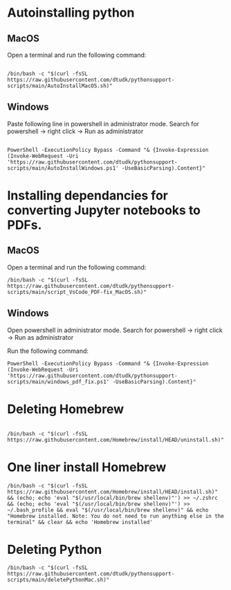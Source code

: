 # Autoinstalling python 
## MacOS
Open a terminal and run the following command:

```{bash}

/bin/bash -c "$(curl -fsSL https://raw.githubusercontent.com/dtudk/pythonsupport-scripts/main/AutoInstallMacOS.sh)"
```
## Windows 

Paste following line in powershell in administrator mode. Search for powershell -> right click -> Run as administrator 


```{powershell}

PowerShell -ExecutionPolicy Bypass -Command "& {Invoke-Expression (Invoke-WebRequest -Uri 'https://raw.githubusercontent.com/dtudk/pythonsupport-scripts/main/AutoInstallWindows.ps1' -UseBasicParsing).Content}"
```

# Installing dependancies for converting Jupyter notebooks to PDFs.
## MacOS
Open a terminal and run the following command:

```{bash}
/bin/bash -c "$(curl -fsSL https://raw.githubusercontent.com/dtudk/pythonsupport-scripts/main/script_VsCode_PDF-fix_MacOS.sh)"
```
## Windows

Open powershell in administrator mode. Search for powershell -> right click -> Run as administrator 

Run the following command: 

```{powershell}
PowerShell -ExecutionPolicy Bypass -Command "& {Invoke-Expression (Invoke-WebRequest -Uri 'https://raw.githubusercontent.com/dtudk/pythonsupport-scripts/main/windows_pdf_fix.ps1' -UseBasicParsing).Content}"
```



# Deleting Homebrew 
```{bash}

/bin/bash -c "$(curl -fsSL https://raw.githubusercontent.com/Homebrew/install/HEAD/uninstall.sh)"
```
# One liner install Homebrew

```{bash}
/bin/bash -c "$(curl -fsSL https://raw.githubusercontent.com/Homebrew/install/HEAD/install.sh)"  && (echo; echo 'eval "$(/usr/local/bin/brew shellenv)"') >> ~/.zshrc && (echo; echo 'eval "$(/usr/local/bin/brew shellenv)"') >> ~/.bash_profile && eval "$(/usr/local/bin/brew shellenv)" && echo "Homebrew installed. Note: You do not need to run anything else in the terminal" && clear && echo 'Homebrew installed' 
```

# Deleting Python 


```{bash}
/bin/bash -c "$(curl -fsSL https://raw.githubusercontent.com/dtudk/pythonsupport-scripts/main/deletePythonMac.sh)"
```

